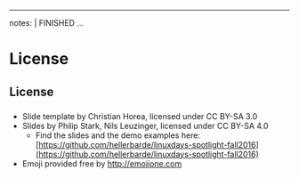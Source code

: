 
---
notes: |
    FINISHED
...

# License

## License

###

- Slide template by Christian Horea, licensed under CC BY-SA 3.0
- Slides by Philip Stark, Nils Leuzinger, licensed under CC BY-SA 4.0
    - Find the slides and the demo examples here:
        [https://github.com/hellerbarde/linuxdays-spotlight-fall2016](https://github.com/hellerbarde/linuxdays-spotlight-fall2016)
- Emoji provided free by http://emojione.com